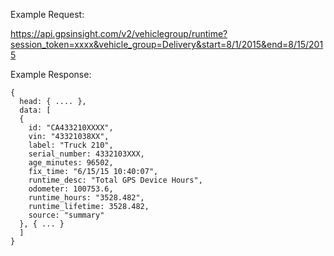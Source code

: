 Example Request:

https://api.gpsinsight.com/v2/vehiclegroup/runtime?session_token=xxxx&vehicle_group=Delivery&start=8/1/2015&end=8/15/2015

Example Response:

    {
      head: { .... },
      data: [
      {
        id: "CA433210XXXX",
        vin: "43321038XX",
        label: "Truck 210",
        serial_number: 4332103XXX,
        age_minutes: 96502,
        fix_time: "6/15/15 10:40:07",
        runtime_desc: "Total GPS Device Hours",
        odometer: 100753.6,
        runtime_hours: "3528.482",
        runtime_lifetime: 3528.482,
        source: "summary"
      }, { ... }
      ]
    }

